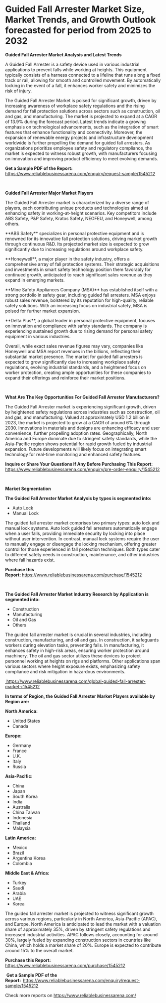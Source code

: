 <p><h1>Guided Fall Arrester Market Size, Market Trends, and Growth Outlook forecasted for period from 2025 to 2032</h1></p><p><strong>Guided Fall Arrester Market Analysis and Latest Trends</strong></p>
<p><p>A Guided Fall Arrester is a safety device used in various industrial applications to prevent falls while working at heights. This equipment typically consists of a harness connected to a lifeline that runs along a fixed track or rail, allowing for smooth and controlled movement. By automatically locking in the event of a fall, it enhances worker safety and minimizes the risk of injury.</p><p>The Guided Fall Arrester Market is poised for significant growth, driven by increasing awareness of workplace safety regulations and the rising demand for fall protection solutions across sectors such as construction, oil and gas, and manufacturing. The market is projected to expand at a CAGR of 13.9% during the forecast period. Latest trends indicate a growing emphasis on technological advancements, such as the integration of smart features that enhance functionality and connectivity. Moreover, the expansion of renewable energy projects and infrastructure development worldwide is further propelling the demand for guided fall arresters. As organizations prioritize employee safety and regulatory compliance, the market is expected to witness robust growth, with manufacturers focusing on innovation and improving product efficiency to meet evolving demands.</p></p>
<p><strong>Get a Sample PDF of the Report:&nbsp;</strong> <a href="https://www.reliablebusinessarena.com/enquiry/request-sample/1545212?utm_campaign=3286&utm_medium=2&utm_source=Github&utm_content=ia&utm_term=08042025&utm_id=guided-fall-arrester">https://www.reliablebusinessarena.com/enquiry/request-sample/1545212</a></p>
<p>&nbsp;</p>
<p><strong>Guided Fall Arrester Major Market Players</strong></p>
<p><p>The Guided Fall Arrester market is characterized by a diverse range of players, each contributing unique products and technologies aimed at enhancing safety in working-at-height scenarios. Key competitors include ABS Safety, P&P Safety, Kratos Safety, NEOFEU, and Honeywell, among others.</p><p>**ABS Safety** specializes in personal protective equipment and is renowned for its innovative fall protection solutions, driving market growth through continuous R&D. Its projected market size is expected to grow significantly due to increasing regulations around workplace safety.</p><p>**Honeywell**, a major player in the safety industry, offers a comprehensive array of fall protection systems. Their strategic acquisitions and investments in smart safety technology position them favorably for continued growth, anticipated to reach significant sales revenue as they expand in emerging markets.</p><p>**Mine Safety Appliances Company (MSA)** has established itself with a strong portfolio in safety gear, including guided fall arresters. MSA enjoys robust sales revenue, bolstered by its reputation for high-quality, reliable safety solutions. With an increasing focus on industrial safety, MSA is poised for further market expansion.</p><p>**Delta Plus**, a global leader in personal protective equipment, focuses on innovation and compliance with safety standards. The company is experiencing sustained growth due to rising demand for personal safety equipment in various industries.</p><p>Overall, while exact sales revenue figures may vary, companies like Honeywell and MSA report revenues in the billions, reflecting their substantial market presence. The market for guided fall arresters is expected to grow significantly due to increasing workplace safety regulations, evolving industrial standards, and a heightened focus on worker protection, creating ample opportunities for these companies to expand their offerings and reinforce their market positions.</p></p>
<p>&nbsp;</p>
<p><strong>What Are The Key Opportunities For Guided Fall Arrester Manufacturers?</strong></p>
<p><p>The Guided Fall Arrester market is experiencing significant growth, driven by heightened safety regulations across industries such as construction, oil and gas, and manufacturing. Valued at approximately USD 1.2 billion in 2023, the market is projected to grow at a CAGR of around 6% through 2030. Innovations in materials and designs are enhancing efficacy and user convenience, further propelling adoption rates. Geographically, North America and Europe dominate due to stringent safety standards, while the Asia-Pacific region shows potential for rapid growth fueled by industrial expansion. Future developments will likely focus on integrating smart technology for real-time monitoring and enhanced safety features.</p></p>
<p><strong>Inquire or Share Your Questions If Any Before Purchasing This Report:</strong> <a href="https://www.reliablebusinessarena.com/enquiry/pre-order-enquiry/1545212?utm_campaign=3286&utm_medium=2&utm_source=Github&utm_content=ia&utm_term=08042025&utm_id=guided-fall-arrester">https://www.reliablebusinessarena.com/enquiry/pre-order-enquiry/1545212</a></p>
<p>&nbsp;</p>
<p><strong>Market Segmentation</strong></p>
<p><strong>The Guided Fall Arrester Market Analysis by types is segmented into:</strong></p>
<p><ul><li>Auto Lock</li><li>Manual Lock</li></ul></p>
<p><p>The guided fall arrester market comprises two primary types: auto lock and manual lock systems. Auto lock guided fall arresters automatically engage when a user falls, providing immediate security by locking into place without user intervention. In contrast, manual lock systems require the user to manually engage or disengage the locking mechanism, offering greater control for those experienced in fall protection techniques. Both types cater to different safety needs in construction, maintenance, and other industries where fall hazards exist.</p></p>
<p><strong>Purchase this Report:&nbsp;</strong><a href="https://www.reliablebusinessarena.com/purchase/1545212?utm_campaign=3286&utm_medium=2&utm_source=Github&utm_content=ia&utm_term=08042025&utm_id=guided-fall-arrester">https://www.reliablebusinessarena.com/purchase/1545212</a></p>
<p>&nbsp;</p>
<p><strong>The Guided Fall Arrester Market Industry Research by Application is segmented into:</strong></p>
<p><ul><li>Construction</li><li>Manufacturing</li><li>Oil and Gas</li><li>Others</li></ul></p>
<p><p>The guided fall arrester market is crucial in several industries, including construction, manufacturing, and oil and gas. In construction, it safeguards workers during elevation tasks, preventing falls. In manufacturing, it enhances safety in high-risk areas, ensuring worker protection around machinery. The oil and gas sector utilizes these devices to protect personnel working at heights on rigs and platforms. Other applications span various sectors where height exposure exists, emphasizing safety compliance and risk mitigation in hazardous environments.</p></p>
<p><a href="https://www.reliablebusinessarena.com/global-guided-fall-arrester-market-r1545212?utm_campaign=3286&utm_medium=2&utm_source=Github&utm_content=ia&utm_term=08042025&utm_id=guided-fall-arrester">&nbsp;https://www.reliablebusinessarena.com/global-guided-fall-arrester-market-r1545212</a></p>
<p><strong>In terms of Region, the Guided Fall Arrester Market Players available by Region are:</strong></p>
<p>
    <p> <strong> North America: </strong>
        <ul>
            <li>United States</li>
            <li>Canada</li>
        </ul>
        </p> 
    <p> <strong> Europe: </strong>
        <ul>
            <li>Germany</li>
            <li>France</li>
            <li>U.K.</li>
            <li>Italy</li>
            <li>Russia</li>
        </ul>
        </p> 
    <p> <strong> Asia-Pacific: </strong>
        <ul>
            <li>China</li>
            <li>Japan</li>
            <li>South Korea</li>
            <li>India</li>
            <li>Australia</li>
            <li>China Taiwan</li>
            <li>Indonesia</li>
            <li>Thailand</li>
            <li>Malaysia</li>
        </ul>
        </p> 
    <p> <strong> Latin America: </strong>
        <ul>
            <li>Mexico</li>
            <li>Brazil</li>
            <li>Argentina Korea</li>
            <li>Colombia</li>
        </ul>
        </p> 
    <p> <strong> Middle East & Africa: </strong>
        <ul>
            <li>Turkey</li>
            <li>Saudi</li>
            <li>Arabia</li>
            <li>UAE</li>
            <li>Korea</li>
        </ul>
    </p>
    </p>
<p><p>The guided fall arrester market is projected to witness significant growth across various regions, particularly in North America, Asia-Pacific (APAC), and Europe. North America is anticipated to lead the market with a valuation share of approximately 35%, driven by stringent safety regulations and increased industrial activities. APAC follows closely, accounting for around 30%, largely fueled by expanding construction sectors in countries like China, which holds a market share of 20%. Europe is expected to contribute around 15% to the overall market.</p></p>
<p><strong>Purchase this Report: </strong><a href="https://www.reliablebusinessarena.com/purchase/1545212?utm_campaign=3286&utm_medium=2&utm_source=Github&utm_content=ia&utm_term=08042025&utm_id=guided-fall-arrester">https://www.reliablebusinessarena.com/purchase/1545212</a></p>
<p>&nbsp;<strong>Get a Sample PDF of the Report:&nbsp;&nbsp;</strong><a href="https://www.reliablebusinessarena.com/enquiry/request-sample/1545212?utm_campaign=3286&utm_medium=2&utm_source=Github&utm_content=ia&utm_term=08042025&utm_id=guided-fall-arrester">https://www.reliablebusinessarena.com/enquiry/request-sample/1545212</a></p>
<p><strong></strong></p>
<p>Check more reports on <a href="https://www.reliablebusinessarena.com/?utm_campaign=3286&utm_medium=2&utm_source=Github&utm_content=ia&utm_term=08042025&utm_id=guided-fall-arrester">https://www.reliablebusinessarena.com/</a></p>